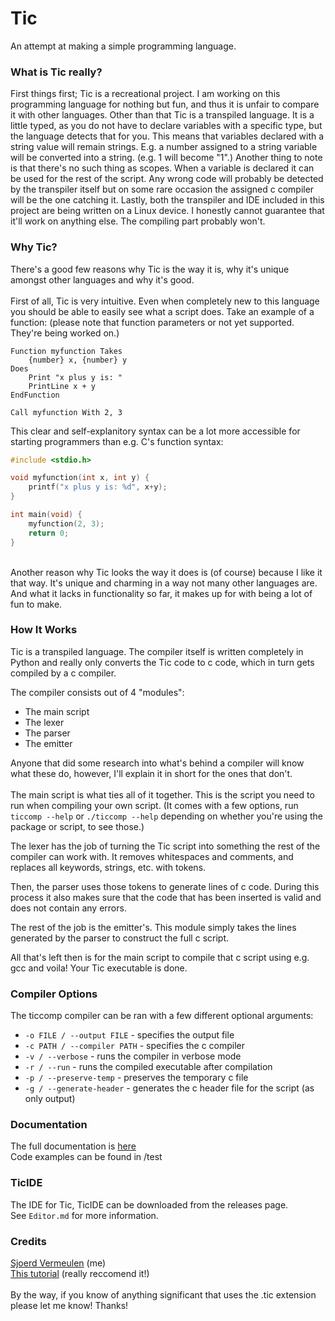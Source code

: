 # Tic
An attempt at making a simple programming language.
<br/>

### What is Tic really?
First things first; Tic is a recreational project. I am working on this programming language for nothing but fun, and thus it is unfair to compare it with other languages. Other than that Tic is a transpiled language. It is a little typed, as you do not have to declare variables with a specific type, but the language detects that for you. This means that variables declared with a string value will remain strings. E.g. a number assigned to a string variable will be converted into a string. (e.g. 1 will become "1".) Another thing to note is that there's no such thing as scopes. When a variable is declared it can be used for the rest of the script. Any wrong code will probably be detected by the transpiler itself but on some rare occasion the assigned c compiler will be the one catching it. Lastly, both the transpiler and IDE included in this project are being written on a Linux device. I honestly cannot guarantee that it'll work on anything else. The compiling part probably won't.


### Why Tic?
There's a good few reasons why Tic is the way it is, why it's unique amongst other languages and why it's good. <br/><br/>
First of all, Tic is very intuitive. Even when completely new to this language you should be able to easily see what a script does. Take an example of a function: (please note that function parameters or not yet supported. They're being worked on.)
```
Function myfunction Takes
	{number} x, {number} y
Does
	Print "x plus y is: "
	PrintLine x + y
EndFunction

Call myfunction With 2, 3
```
This clear and self-explanitory syntax can be a lot more accessible for starting programmers than e.g. C's function syntax:
```c
#include <stdio.h>

void myfunction(int x, int y) {
	printf("x plus y is: %d", x+y);
}

int main(void) {
	myfunction(2, 3);
	return 0;
}
```
<br/>
Another reason why Tic looks the way it does is (of course) because I like it that way. It's unique and charming in a way not many other languages are. And what it lacks in functionality so far, it makes up for with being a lot of fun to make.


### How It Works
Tic is a transpiled language. The compiler itself is written completely in Python and really only converts the Tic code to c code, which in turn gets compiled by a c compiler.

The compiler consists out of 4 "modules":
- The main script
- The lexer
- The parser
- The emitter

Anyone that did some research into what's behind a compiler will know what these do, however, I'll explain it in short for the ones that don't. <br/> <br/>
The main script is what ties all of it together. This is the script you need to run when compiling your own script. (It comes with a few options, run `ticcomp --help` or `./ticcomp --help` depending on whether you're using the package or script, to see those.)

The lexer has the job of turning the Tic script into something the rest of the compiler can work with. It removes whitespaces and comments, and replaces all keywords, strings, etc. with tokens.

Then, the parser uses those tokens to generate lines of c code. During this process it also makes sure that the code that has been inserted is valid and does not contain any errors.

The rest of the job is the emitter's. This module simply takes the lines generated by the parser to construct the full c script.

All that's left then is for the main script to compile that c script using e.g. gcc and voila! Your Tic executable is done.

### Compiler Options
The ticcomp compiler can be ran with a few different optional arguments:
* `-o FILE / --output FILE` - specifies the output file 
* `-c PATH / --compiler PATH` -  specifies the c compiler
* `-v / --verbose` - runs the compiler in verbose mode
* `-r / --run` - runs the compiled executable after compilation
* `-p / --preserve-temp` - preserves the temporary c file
* `-g / --generate-header` - generates the c header file for the script (as only output)

### Documentation
The full documentation is [here](Documentation.md) <br/>
Code examples can be found in /test

### TicIDE
The IDE for Tic, TicIDE can be downloaded from the releases page. <br/>
See `Editor.md` for more information.

### Credits
[Sjoerd Vermeulen](https://github.com/SjVer) (me) <br/>
[This tutorial](http://web.eecs.utk.edu/~azh/blog/teenytinycompiler1.html) (really reccomend it!)
<br/>
<br/>
By the way, if you know of anything significant that uses the .tic extension please let me know! Thanks!
